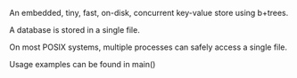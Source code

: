 An embedded, tiny, fast, on-disk, concurrent key-value store using b+trees.

A database is stored in a single file.

On most POSIX systems, multiple processes can safely access a single file.

Usage examples can be found in main()